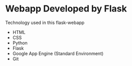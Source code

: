 # Webapp Developed by Flask
Technology used in this flask-webapp
- HTML
- CSS
- Python
- Flask
- Google App Engine (Standard Environment)
- Git
